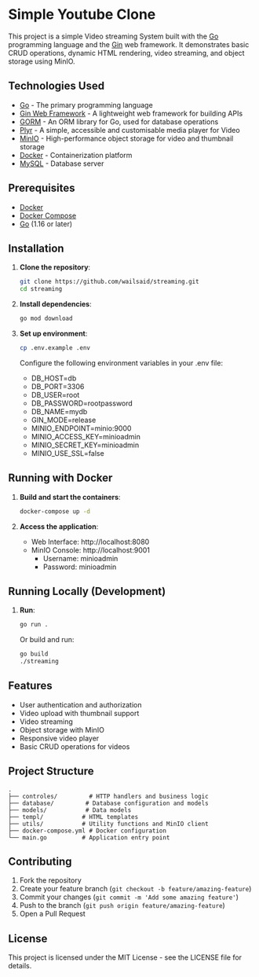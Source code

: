 # Simple Youtube Clone

This project is a simple Video streaming System built with the [Go](https://golang.org/) programming language and the [Gin](https://github.com/gin-gonic/gin) web framework. It demonstrates basic CRUD operations, dynamic HTML rendering, video streaming, and object storage using MinIO.

## Technologies Used

- [Go](https://golang.org/) - The primary programming language
- [Gin Web Framework](https://github.com/gin-gonic/gin) - A lightweight web framework for building APIs
- [GORM](https://gorm.io/) - An ORM library for Go, used for database operations
- [Plyr](https://plyr.io/) - A simple, accessible and customisable media player for Video
- [MinIO](https://min.io/) - High-performance object storage for video and thumbnail storage
- [Docker](https://www.docker.com/) - Containerization platform
- [MySQL](https://www.mysql.com/) - Database server

## Prerequisites

- [Docker](https://docs.docker.com/get-docker/)
- [Docker Compose](https://docs.docker.com/compose/install/)
- [Go](https://golang.org/doc/install) (1.16 or later)

## Installation

1. **Clone the repository**:
   ```sh
   git clone https://github.com/wailsaid/streaming.git
   cd streaming
   ```

2. **Install dependencies**:
   ```sh
   go mod download
   ```

3. **Set up environment**:
   ```sh
   cp .env.example .env
   ```
   Configure the following environment variables in your .env file:
   - DB_HOST=db
   - DB_PORT=3306
   - DB_USER=root
   - DB_PASSWORD=rootpassword
   - DB_NAME=mydb
   - GIN_MODE=release
   - MINIO_ENDPOINT=minio:9000
   - MINIO_ACCESS_KEY=minioadmin
   - MINIO_SECRET_KEY=minioadmin
   - MINIO_USE_SSL=false

## Running with Docker

1. **Build and start the containers**:
   ```sh
   docker-compose up -d
   ```

2. **Access the application**:
   - Web Interface: http://localhost:8080
   - MinIO Console: http://localhost:9001
     - Username: minioadmin
     - Password: minioadmin

## Running Locally (Development)

1. **Run**:
   ```sh
   go run .
   ```
   Or build and run:
   ```sh
   go build
   ./streaming
   ```

## Features

- User authentication and authorization
- Video upload with thumbnail support
- Video streaming
- Object storage with MinIO
- Responsive video player
- Basic CRUD operations for videos

## Project Structure

```
.
├── controles/         # HTTP handlers and business logic
├── database/         # Database configuration and models
├── models/           # Data models
├── templ/           # HTML templates
├── utils/           # Utility functions and MinIO client
├── docker-compose.yml # Docker configuration
└── main.go          # Application entry point
```

## Contributing

1. Fork the repository
2. Create your feature branch (`git checkout -b feature/amazing-feature`)
3. Commit your changes (`git commit -m 'Add some amazing feature'`)
4. Push to the branch (`git push origin feature/amazing-feature`)
5. Open a Pull Request

## License

This project is licensed under the MIT License - see the LICENSE file for details.